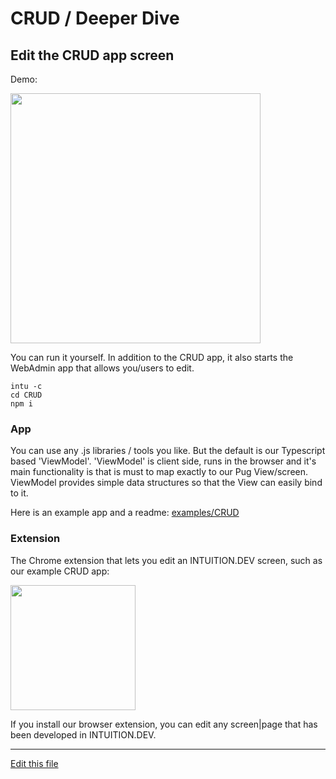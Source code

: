 
# CRUD / Deeper Dive


## Edit the CRUD app screen

Demo:

[<img src="http://img.youtube.com/vi/R9F4R4YNFLY/0.jpg" width="400"/>](http://www.youtube.com/watch?v=R9F4R4YNFLY)


You can run it yourself. In addition to the CRUD app, it also starts the WebAdmin app that allows you/users to edit.
```
intu -c
cd CRUD
npm i
```


### App

You can use any .js libraries / tools you like. But the default is our Typescript based 'ViewModel'. 
'ViewModel' is client side, runs in the browser and it's main functionality is 
that is must to map exactly to our Pug View/screen. ViewModel provides simple data structures so that the View can easily bind to it. 

Here is an example app and a readme:
[examples/CRUD](https://github.com/intuition-dev/INTUITION/tree/master/examples/CRUD/www)


### Extension

The Chrome extension that lets you edit an INTUITION.DEV screen, such as our example CRUD app:

[<img src="https://lh3.googleusercontent.com/Ty_P-Jbc9OzJMo1AeBl-5UBrEonckRkdwRU0IubmDx4phGj3o2-yyXmsPcDs5_3jQfFPYWKIqr8=w640-h400-e365" width="200"/>](https://chrome.google.com/webstore/detail/webadmin/oaecohdoihcbaogfkhlfkcdbggnmmbek)

If you install our browser extension, you can edit any screen|page that has been developed in INTUITION.DEV. 

---

[Edit this file](https://github.com/intuition-dev/IntuitionDocs/tree/master/docs)